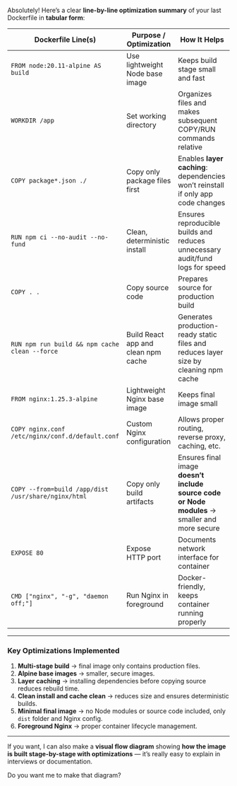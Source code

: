Absolutely! Here’s a clear **line-by-line optimization summary** of your last Dockerfile in **tabular form**:

| Dockerfile Line(s)                                  | Purpose / Optimization              | How It Helps                                                                                  |
| --------------------------------------------------- | ----------------------------------- | --------------------------------------------------------------------------------------------- |
| `FROM node:20.11-alpine AS build`                   | Use lightweight Node base image     | Keeps build stage small and fast                                                              |
| `WORKDIR /app`                                      | Set working directory               | Organizes files and makes subsequent COPY/RUN commands relative                               |
| `COPY package*.json ./`                             | Copy only package files first       | Enables **layer caching**: dependencies won’t reinstall if only app code changes              |
| `RUN npm ci --no-audit --no-fund`                   | Clean, deterministic install        | Ensures reproducible builds and reduces unnecessary audit/fund logs for speed                 |
| `COPY . .`                                          | Copy source code                    | Prepares source for production build                                                          |
| `RUN npm run build && npm cache clean --force`      | Build React app and clean npm cache | Generates production-ready static files and reduces layer size by cleaning npm cache          |
| `FROM nginx:1.25.3-alpine`                          | Lightweight Nginx base image        | Keeps final image small                                                                       |
| `COPY nginx.conf /etc/nginx/conf.d/default.conf`    | Custom Nginx configuration          | Allows proper routing, reverse proxy, caching, etc.                                           |
| `COPY --from=build /app/dist /usr/share/nginx/html` | Copy only build artifacts           | Ensures final image **doesn’t include source code or Node modules** → smaller and more secure |
| `EXPOSE 80`                                         | Expose HTTP port                    | Documents network interface for container                                                     |
| `CMD ["nginx", "-g", "daemon off;"]`                | Run Nginx in foreground             | Docker-friendly, keeps container running properly                                             |

---

### **Key Optimizations Implemented**

1. **Multi-stage build** → final image only contains production files.
2. **Alpine base images** → smaller, secure images.
3. **Layer caching** → installing dependencies before copying source reduces rebuild time.
4. **Clean install and cache clean** → reduces size and ensures deterministic builds.
5. **Minimal final image** → no Node modules or source code included, only `dist` folder and Nginx config.
6. **Foreground Nginx** → proper container lifecycle management.

---

If you want, I can also make a **visual flow diagram** showing **how the image is built stage-by-stage with optimizations** — it’s really easy to explain in interviews or documentation.

Do you want me to make that diagram?
